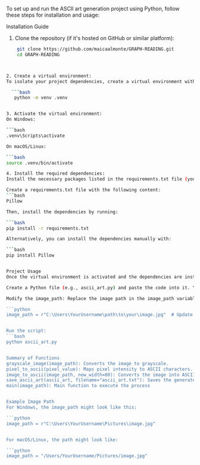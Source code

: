 To set up and run the ASCII art generation project using Python, follow these steps for installation and usage:

Installation Guide
1. Clone the repository (if it's hosted on GitHub or similar platform):

  ```bash
      git clone https://github.com/maicaalmonte/GRAPH-READING.git
      cd GRAPH-READING



 2. Create a virtual environment:
  To isolate your project dependencies, create a virtual environment with the following command:

    ```bash
     python -m venv .venv


3. Activate the virtual environment:
On Windows:

```bash
  .venv\Scripts\activate

On macOS/Linux:

```bash
  source .venv/bin/activate

4. Install the required dependencies:
Install the necessary packages listed in the requirements.txt file (you'll need to create this file if it doesn't exist, or manually install dependencies):

Create a requirements.txt file with the following content:
```bash
  Pillow

Then, install the dependencies by running:

```bash
  pip install -r requirements.txt

Alternatively, you can install the dependencies manually with:

```bash
  pip install Pillow


Project Usage
Once the virtual environment is activated and the dependencies are installed, you can run the script to convert images to ASCII art.

Create a Python file (e.g., ascii_art.py) and paste the code into it. You can use this script to generate ASCII art from any image.

Modify the image_path: Replace the image path in the image_path variable with the full path of the image you'd like to convert to ASCII art.

```python
  image_path = r"C:\Users\YourUsername\path\to\your\image.jpg"  # Update this path


Run the script:
```bash
  python ascii_art.py


Summary of Functions
grayscale_image(image_path): Converts the image to grayscale.
pixel_to_ascii(pixel_value): Maps pixel intensity to ASCII characters.
image_to_ascii(image_path, new_width=80): Converts the image into ASCII art, resizing it based on the provided width.
save_ascii_art(ascii_art, filename="ascii_art.txt"): Saves the generated ASCII art to a text file.
main(image_path): Main function to execute the process


Example Image Path
For Windows, the image_path might look like this:

```python
  image_path = r"C:\Users\YourUsername\Pictures\image.jpg"


For macOS/Linux, the path might look like:

```python
  image_path = "/Users/YourUsername/Pictures/image.jpg"









